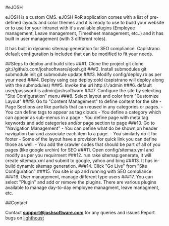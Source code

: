 #eJOSH

eJOSH is a custom CMS. eJOSH RoR application comes with a list of pre-defined layouts and color themes and it is ready to use to build your website or to use for your intranet with it's available plugins (Employee management, Leave management, Timesheet management, etc..) and it has built in user management (with 3 different roles).

It has built in dynamic sitemap generation for SEO compliance.
Capistrano default configuration is included that can be modified to fit your needs.

##Steps to deploy and build sites
###1. Clone the project
	git clone git://github.com/joshsoftware/ejosh.git
###2. Install submodules
	git submodule init
	git submodule update
###3. Modify config/deploy.rb as per your need 
###4. Deploy using cap deploy:cold (capistrano will deploy along with the submodules)
###5. Invoke the url http://<hostname>:<portno>/admin
###6. default user/password is admin/joshsoftware
###7. Configure the site by selecting "Site Configuration" menu
###8. Select layout and color from "Customize Layout"
###9. Go to "Content Management" to define content for the site
    - Page Sections are like partials that can reused in any categories or pages.
    - You can define tags to appear as tag clouds
    - You define a category which can appear as sub-menus in a page
    - You define page with meta tag keywords and add categories and/or page section to page
###10. Go to "Navigation Management"
    - You can define what do be shown on header navigation bar and associate each item to a page.
    - You similarly do it for footer 
    - Some of the layout have a provision for quick link you can define those as well.
    - You add the crawler codes that should be part of all of you pages (like google urchin) for SEO
###11. Open config/sitemap.yml and modify as per you requirment
###12. run rake sitemap:generate, it will create sitemap.xml and submit to google, yahoo and bing
###13. It has in-build dynamic sitemap generation.
###14. Click "Go Live" from "Site Configuration"
###15. You site is up and running with SEO compliance
###16. User management, manage different type users
###17. You can select "Plugin" and add or remove the plugins. There are various plugins available to manage day-to-day employee managment, leave managment, etc.

##Contact

Contact **support@joshsoftware.com** for any queries and issues
Report bugs on [lighthoust](http://joshsoftware.lighthouseapp.com/projects/44901-ejosh/tickets)

